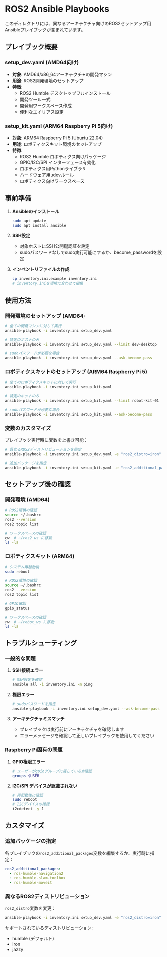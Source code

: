 # ROS2 Ansible Playbooks

このディレクトリには、異なるアーキテクチャ向けのROS2セットアップ用Ansibleプレイブックが含まれています。

## プレイブック概要

### setup_dev.yaml (AMD64向け)

- **対象**: AMD64/x86_64アーキテクチャの開発マシン
- **用途**: ROS2開発環境のセットアップ
- **特徴**:
  - ROS2 Humble デスクトップフルインストール
  - 開発ツール一式
  - 開発用ワークスペース作成
  - 便利なエイリアス設定

### setup_kit.yaml (ARM64 Raspberry Pi 5向け)

- **対象**: ARM64 Raspberry Pi 5 (Ubuntu 22.04)
- **用途**: ロボティクスキット環境のセットアップ
- **特徴**:
  - ROS2 Humble ロボティクス向けパッケージ
  - GPIO/I2C/SPI インターフェース有効化
  - ロボティクス用Pythonライブラリ
  - ハードウェア用udevルール
  - ロボティクス向けワークスペース

## 事前準備

1. **Ansibleのインストール**

   ```bash
   sudo apt update
   sudo apt install ansible
   ```

2. **SSH設定**
   - 対象ホストにSSH公開鍵認証を設定
   - sudoパスワードなしでsudo実行可能にするか、become_passwordを設定

3. **インベントリファイルの作成**

   ```bash
   cp inventory.ini.example inventory.ini
   # inventory.iniを環境に合わせて編集
   ```

## 使用方法

### 開発環境のセットアップ (AMD64)

```bash
# 全ての開発マシンに対して実行
ansible-playbook -i inventory.ini setup_dev.yaml

# 特定のホストのみ
ansible-playbook -i inventory.ini setup_dev.yaml --limit dev-desktop

# sudoパスワードが必要な場合
ansible-playbook -i inventory.ini setup_dev.yaml --ask-become-pass
```

### ロボティクスキットのセットアップ (ARM64 Raspberry Pi 5)

```bash
# 全てのロボティクスキットに対して実行
ansible-playbook -i inventory.ini setup_kit.yaml

# 特定のキットのみ
ansible-playbook -i inventory.ini setup_kit.yaml --limit robot-kit-01

# sudoパスワードが必要な場合
ansible-playbook -i inventory.ini setup_kit.yaml --ask-become-pass
```

### 変数のカスタマイズ

プレイブック実行時に変数を上書き可能：

```bash
# 異なるROS2ディストリビューションを指定
ansible-playbook -i inventory.ini setup_dev.yaml -e "ros2_distro=iron"

# 追加パッケージを指定
ansible-playbook -i inventory.ini setup_kit.yaml -e "ros2_additional_packages=['ros-humble-navigation2']"
```

## セットアップ後の確認

### 開発環境 (AMD64)

```bash
# ROS2環境の確認
source ~/.bashrc
ros2 --version
ros2 topic list

# ワークスペースの確認
cw  # ~/ros2_ws に移動
ls -la
```

### ロボティクスキット (ARM64)

```bash
# システム再起動後
sudo reboot

# ROS2環境の確認
source ~/.bashrc
ros2 --version
ros2 topic list

# GPIO確認
gpio_status

# ワークスペースの確認
rw  # ~/robot_ws に移動
ls -la
```

## トラブルシューティング

### 一般的な問題

1. **SSH接続エラー**

   ```bash
   # SSH設定を確認
   ansible all -i inventory.ini -m ping
   ```

2. **権限エラー**

   ```bash
   # sudoパスワードを指定
   ansible-playbook -i inventory.ini setup_dev.yaml --ask-become-pass
   ```

3. **アーキテクチャミスマッチ**
   - プレイブックは実行前にアーキテクチャを確認します
   - エラーメッセージを確認して正しいプレイブックを使用してください

### Raspberry Pi固有の問題

1. **GPIO権限エラー**

   ```bash
   # ユーザーがgpioグループに属しているか確認
   groups $USER
   ```

2. **I2C/SPI デバイスが認識されない**

   ```bash
   # 再起動後に確認
   sudo reboot
   # I2Cデバイスの確認
   i2cdetect -y 1
   ```

## カスタマイズ

### 追加パッケージの指定

各プレイブックの`ros2_additional_packages`変数を編集するか、実行時に指定：

```yaml
ros2_additional_packages:
  - ros-humble-navigation2
  - ros-humble-slam-toolbox
  - ros-humble-moveit
```

### 異なるROS2ディストリビューション

`ros2_distro`変数を変更：

```bash
ansible-playbook -i inventory.ini setup_dev.yaml -e "ros2_distro=iron"
```

サポートされているディストリビューション:

- humble (デフォルト)
- iron
- jazzy
